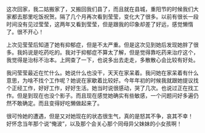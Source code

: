<div id="sina_keyword_ad_area2" class="articalContent  ">
			这次回家，我二姑搬家了，又搬回我们县了，而且就在县城，重阳节的时候我们大家都去那里吃饭祝贺。隔了几个月再次看到莹莹，变化大了很多。以前有很长一段时间没有见过莹莹，这两年又看到莹莹，但是跟我的印象却差了好远，感觉懒惰了。很不开心！<br />

上次见莹莹后知道了她有抑郁症，但是不太严重。但是这次见到她后发现她胖了很多。我妈说是吃药吃的。我对于抑郁症不算太了解，但是觉得靠吃药来治疗这个，我觉得是治标不治本。上网查了一下，也说多出去走走，多散散心会比较有好处。<br />

我问莹莹最近在忙什么。她说什么也没干，天天在家呆着。我问她在家呆着有什么意思，为啥不找个工作呢？她说在家歇着比较好。今年年初的时候我就跟她提议找个正经工作，好好工作，好好生活。她当时说很感动，哭了几次。也说过正在找工作。但是到现在也没个影子。而且现在感觉她确实有些敏感，一个问题问好多遍仍然不敢确定。而且变得好吃懒做起来了。<br />

很可怜她的遭遇，但是又对她现在的状态很生气，真的是怒其不争，哀其不幸！<br />
好怀念当年那个说“俺波”，以及那个会关心那个同母异父妹妹的小女孩啊！<br />							
		</div>